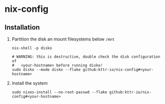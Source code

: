 # nix-config


## Installation

1. Partition the disk an mount filesystems below `/mnt`

    ```shell
    nix-shell -p disko

    # WARNING: this is destructive, double check the disk configuration of
    #   <your-hostname> before running disko!
    sudo disko --mode disko --flake github:kttr-io/nix-config#<your-hostname>
    ```
1. Install the system

    ```shell
    sudo nixos-install --no-root-passwd --flake github:kttr-io/nix-config#<your-hostname>
    ```
